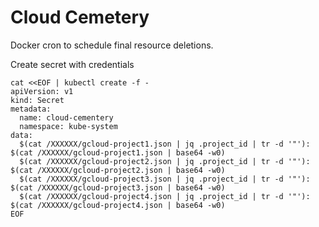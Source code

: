 # Cloud Cemetery

Docker cron to schedule final resource deletions.

Create secret with credentials
```
cat <<EOF | kubectl create -f -
apiVersion: v1
kind: Secret
metadata:
  name: cloud-cementery
  namespace: kube-system
data:
  $(cat /XXXXXX/gcloud-project1.json | jq .project_id | tr -d '"'): $(cat /XXXXXX/gcloud-project1.json | base64 -w0)
  $(cat /XXXXXX/gcloud-project2.json | jq .project_id | tr -d '"'): $(cat /XXXXXX/gcloud-project2.json | base64 -w0)
  $(cat /XXXXXX/gcloud-project3.json | jq .project_id | tr -d '"'): $(cat /XXXXXX/gcloud-project3.json | base64 -w0)
  $(cat /XXXXXX/gcloud-project4.json | jq .project_id | tr -d '"'): $(cat /XXXXXX/gcloud-project4.json | base64 -w0)
EOF
```